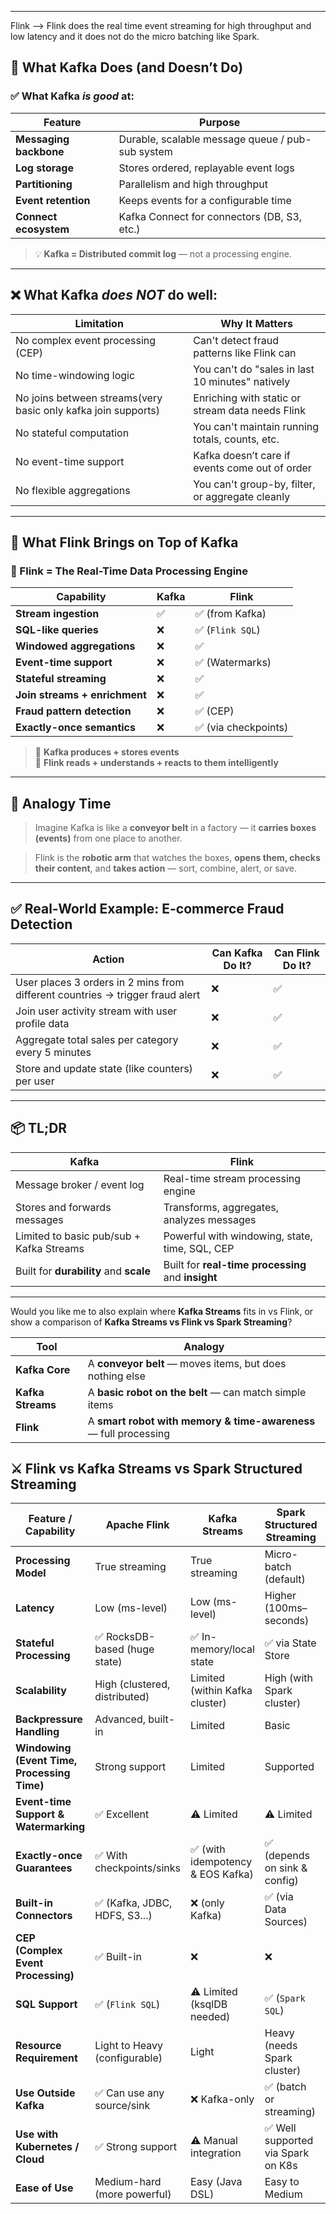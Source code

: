 
---

Flink --> Flink does the real time event streaming for high throughput and low latency and it does not do the micro batching like Spark.


## 🔄 **What Kafka Does (and Doesn’t Do)**

### ✅ **What Kafka _is good_ at:**

| Feature                | Purpose                                          |
| ---------------------- | ------------------------------------------------ |
| **Messaging backbone** | Durable, scalable message queue / pub-sub system |
| **Log storage**        | Stores ordered, replayable event logs            |
| **Partitioning**       | Parallelism and high throughput                  |
| **Event retention**    | Keeps events for a configurable time             |
| **Connect ecosystem**  | Kafka Connect for connectors (DB, S3, etc.)      |

> 💡 **Kafka = Distributed commit log** — not a processing engine.

---

## ❌ **What Kafka _does NOT_ do well:**

| Limitation                                                    | Why It Matters                                   |
| ------------------------------------------------------------- | ------------------------------------------------ |
| No complex event processing (CEP)                             | Can't detect fraud patterns like Flink can       |
| No time-windowing logic                                       | You can't do "sales in last 10 minutes" natively |
| No joins between streams(very basic only kafka join supports) | Enriching with static or stream data needs Flink |
| No stateful computation                                       | You can't maintain running totals, counts, etc.  |
| No event-time support                                         | Kafka doesn’t care if events come out of order   |
| No flexible aggregations                                      | You can't group-by, filter, or aggregate cleanly |

---

## 🎯 **What Flink Brings on Top of Kafka**

### 🔧 Flink = The Real-Time Data Processing Engine

|Capability|Kafka|Flink|
|---|---|---|
|**Stream ingestion**|✅|✅ (from Kafka)|
|**SQL-like queries**|❌|✅ (`Flink SQL`)|
|**Windowed aggregations**|❌|✅|
|**Event-time support**|❌|✅ (Watermarks)|
|**Stateful streaming**|❌|✅|
|**Join streams + enrichment**|❌|✅|
|**Fraud pattern detection**|❌|✅ (CEP)|
|**Exactly-once semantics**|❌|✅ (via checkpoints)|

> 🔁 **Kafka produces + stores events**  
> 🧠 **Flink reads + understands + reacts to them intelligently**

---

## 🧠 Analogy Time

> Imagine Kafka is like a **conveyor belt** in a factory — it **carries boxes (events)** from one place to another.

> Flink is the **robotic arm** that watches the boxes, **opens them, checks their content**, and **takes action** — sort, combine, alert, or save.

---

## ✅ Real-World Example: E-commerce Fraud Detection

|Action|Can Kafka Do It?|Can Flink Do It?|
|---|---|---|
|User places 3 orders in 2 mins from different countries → trigger fraud alert|❌|✅|
|Join user activity stream with user profile data|❌|✅|
|Aggregate total sales per category every 5 minutes|❌|✅|
|Store and update state (like counters) per user|❌|✅|

---

## 📦 TL;DR

|Kafka|Flink|
|---|---|
|Message broker / event log|Real-time stream processing engine|
|Stores and forwards messages|Transforms, aggregates, analyzes messages|
|Limited to basic pub/sub + Kafka Streams|Powerful with windowing, state, time, SQL, CEP|
|Built for **durability** and **scale**|Built for **real-time processing** and **insight**|

---

Would you like me to also explain where **Kafka Streams** fits in vs Flink, or show a comparison of **Kafka Streams vs Flink vs Spark Streaming**?




| Tool              | Analogy                                                          |
| ----------------- | ---------------------------------------------------------------- |
| **Kafka Core**    | A **conveyor belt** — moves items, but does nothing else         |
| **Kafka Streams** | A **basic robot on the belt** — can match simple items           |
| **Flink**         | A **smart robot with memory & time-awareness** — full processing |


## ⚔️ **Flink vs Kafka Streams vs Spark Structured Streaming**

| Feature / Capability                        | **Apache Flink**              | **Kafka Streams**                | **Spark Structured Streaming**    |      |
| ------------------------------------------- | ----------------------------- | -------------------------------- | --------------------------------- | ---- |
| **Processing Model**                        | True streaming                | True streaming                   | Micro-batch (default)             |      |
| **Latency**                                 | Low (ms-level)                | Low (ms-level)                   | Higher (100ms–seconds)            |      |
| **Stateful Processing**                     | ✅ RocksDB-based (huge state)  | ✅ In-memory/local state          | ✅ via State Store                 |      |
| **Scalability**                             | High (clustered, distributed) | Limited (within Kafka cluster)   | High (with Spark cluster)         |      |
| **Backpressure Handling**                   | Advanced, built-in            | Limited                          | Basic                             |      |
| **Windowing (Event Time, Processing Time)** | Strong support                | Limited                          | Supported                         |      |
| **Event-time Support & Watermarking**       | ✅ Excellent                   | ⚠️ Limited                       | ⚠️ Limited                        |      |
| **Exactly-once Guarantees**                 | ✅ With checkpoints/sinks      | ✅ (with idempotency & EOS Kafka) | ✅ (depends on sink & config)      |      |
| **Built-in Connectors**                     | ✅ (Kafka, JDBC, HDFS, S3...)  | ❌ (only Kafka)                   | ✅ (via Data Sources)              |      |
| **CEP (Complex Event Processing)**          | ✅ Built-in                    | ❌                                | ❌                                 |      |
| **SQL Support**                             | ✅ (`Flink SQL`)               | ⚠️ Limited (ksqlDB needed)       | ✅ (`Spark SQL`)                   |      |
| **Resource Requirement**                    | Light to Heavy (configurable) | Light                            | Heavy (needs Spark cluster)       |      |
| **Use Outside Kafka**                       | ✅ Can use any source/sink     | ❌ Kafka-only                     | ✅ (batch or streaming)            |      |
| **Use with Kubernetes / Cloud**             | ✅ Strong support              | ⚠️ Manual integration            | ✅ Well supported via Spark on K8s |      |
| **Ease of Use**                             | Medium-hard (more powerful)   | Easy (Java DSL)                  | Easy to Medium                    | **** |